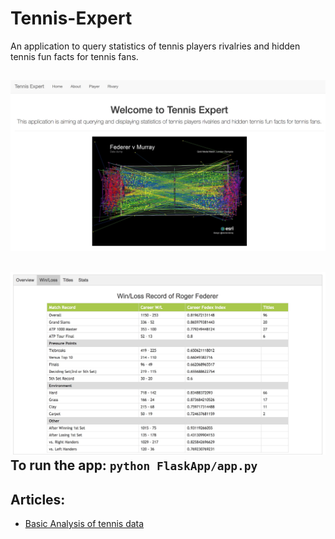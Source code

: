 # Tennis-Expert
An application to query statistics of tennis players rivalries and hidden tennis fun facts for tennis fans.

![](img/banner.jpg)
-
![](img/winloss.jpg)
To run the app: `python FlaskApp/app.py`
-
Articles:
-
- [Basic Analysis of tennis data](Articles/memo.md)
